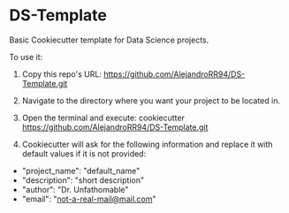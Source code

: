 # DS-Template
Basic Cookiecutter template for Data Science projects.


To use it:
1. Copy this repo's URL: https://github.com/AlejandroRR94/DS-Template.git

2. Navigate to the directory where you want your project to be located in.

3. Open the terminal and execute:  cookiecutter https://github.com/AlejandroRR94/DS-Template.git
4. Cookiecutter will ask for the following information and replace it with default values if it is not provided:
  * "project_name": "default_name"
  * "description": "short description"
  * "author": "Dr. Unfathomable"
  * "email": "not-a-real-mail@mail.com"
